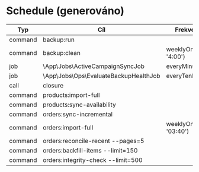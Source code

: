 # Schedule (generováno)

| Typ | Cíl | Frekvence | Queue | Poznámka |
|-----|-----|-----------|-------|----------|
| command | backup:run |  |  |  |
| command | backup:clean | weeklyOn(1, '4:00') |  |  |
| job | \App\Jobs\ActiveCampaignSyncJob | everyMinute |  |  |
| job | \App\Jobs\Ops\EvaluateBackupHealthJob | everyTenMinutes | ops |  |
| call | closure |  |  |  |
| command | products:import-full |  |  |  |
| command | products:sync-availability |  |  |  |
| command | orders:sync-incremental |  |  |  |
| command | orders:import-full | weeklyOn(7, '03:40') |  |  |
| command | orders:reconcile-recent --pages=5 |  |  |  |
| command | orders:backfill-items --limit=150 |  |  |  |
| command | orders:integrity-check --limit=500 |  |  |  |
